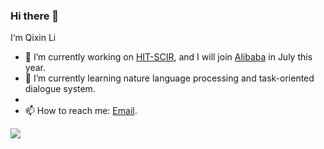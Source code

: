 ### Hi there 👋

I‘m Qixin Li

- 🔭 I’m currently working on [HIT-SCIR](http://ir.hit.edu.cn/), and I will join [Alibaba](https://www.alibabagroup.com/cn/global/home) in July this year.
- 🌱 I’m currently learning nature language processing and task-oriented dialogue system.
- 
- 📫 How to reach me: [Email](mailto:qxli@ir.hit.edu.cn).

<a href="https://QixinLi.github.io/">
  <img align="left" src="https://github-readme-stats.vercel.app/api?username=QixinLi&count_private=true&show_icons=true" />
</a>  

<!--
**QixinLi/QixinLi** is a ✨ _special_ ✨ repository because its `README.md` (this file) appears on your GitHub profile.

Here are some ideas to get you started:

- 🔭 I’m currently working on ...
- 🌱 I’m currently learning ...
- 👯 I’m looking to collaborate on ...
- 🤔 I’m looking for help with ...
- 💬 Ask me about ...
- 📫 How to reach me: ...
- 😄 Pronouns: ...
- ⚡ Fun fact: ...
-->
